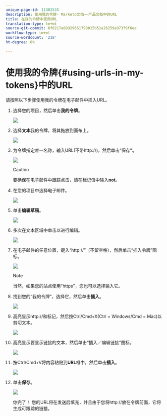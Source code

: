 ```yaml
---
unique-page-id: 11382535
description: 使用我的令牌- Marketo文档——产品文档中的URL
title: 在我的令牌中使用URL
translation-type: tm+mt
source-git-commit: 0f0217a88929661798015b51a26259a973f9f6ea
workflow-type: tm+mt
source-wordcount: '218'
ht-degree: 0%

---
```



# 使用我的令牌{#using-urls-in-my-tokens}中的URL

请按照以下步骤使用我的令牌在电子邮件中插入URL。

1. 选择您的项目，然后单击&#x200B;**我的令牌**。

   ![](assets/one-4.png)

1. 选择&#x200B;**文本**&#x200B;我的令牌，将其拖放到画布上。

   ![](assets/two-4.png)

1. 为令牌指定唯一名称，输入URL(不带http://)，然后单击“保存&#x200B;**”。**

   ![](assets/three-4.png)

   >[!CAUTION]
   >
   >要确保在电子邮件中跟踪点击，请在标记值中输入&#x200B;**not**。

1. 在您的项目中选择电子邮件。

   ![](assets/four-3.png)

1. 单击&#x200B;**编辑草稿**。

   ![](assets/five-3.png)

1. 多次在文本区域中单击以进行编辑。

   ![](assets/six-1.png)

1. 在电子邮件的任意位置，键入“http://”（不留空格），然后单击“插入令牌”图标。

   ![](assets/seven.png)

   >[!NOTE]
   >
   >当然，如果您的站点使用“https”，您也可以选择输入它。

1. 找到您的“我的令牌”，选择它，然后单击&#x200B;**插入**。

   ![](assets/eight.png)

1. 高亮显示http://和标记，然后按Ctrl/Cmd+X(Ctrl = Windows/Cmd = Mac)以剪切文本。

   ![](assets/nine.png)

1. 高亮显示要显示链接的文本，然后单击“插入／编辑链接”图标。

   ![](assets/ten.png)

1. 按Ctrl/Cmd+V将内容粘贴到&#x200B;**URL**&#x200B;框中，然后单击&#x200B;**插入**。

   ![](assets/eleven.png)

1. 单击&#x200B;**保存**。

   ![](assets/twelve.png)

   你完了！ 您的URL将在发送后填充，并且由于您将http://放在令牌前面，它将生成可跟踪的链接。
